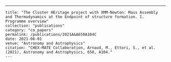 ---
    title: "The Cluster HEritage project with XMM-Newton: Mass Assembly and Thermodynamics at the Endpoint of structure formation. I. Programme overview"
    collection: "publications"
    category: "co_papers"
    permalink: /publications/2021A&A650A104C
    date: 2021-06-01
    venue: "Astronomy and Astrophysics"
    citation: "CHEX-MATE Collaboration, Arnaud, M., Ettori, S., et al. (2021), Astronomy and Astrophysics, 650, A104."
    ---